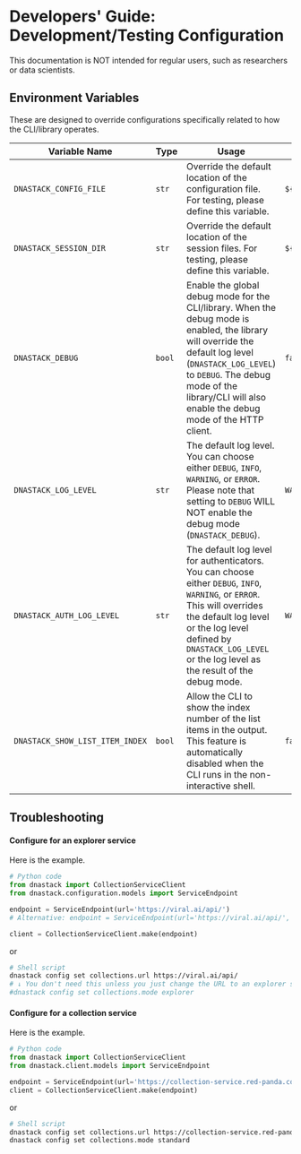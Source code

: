 # Developers' Guide: Development/Testing Configuration

This documentation is NOT intended for regular users, such as researchers or data scientists.

## Environment Variables

These are designed to override configurations specifically related to how the CLI/library operates.

| Variable Name                   | Type   | Usage                                                                                                                                                                                                                                                      | Default Value (if optional)     | 
|---------------------------------|--------|------------------------------------------------------------------------------------------------------------------------------------------------------------------------------------------------------------------------------------------------------------|---------------------------------|
| `DNASTACK_CONFIG_FILE`          | `str`  | Override the default location of the configuration file. For testing, please define this variable.                                                                                                                                                         | `${HOME}/.dnastack/config.yaml` |
| `DNASTACK_SESSION_DIR`          | `str`  | Override the default location of the session files. For testing, please define this variable.                                                                                                                                                              | `${HOME}/.dnastack/sessions/`   |
| `DNASTACK_DEBUG`                | `bool` | Enable the global debug mode for the CLI/library. When the debug mode is enabled, the library will override the default log level (`DNASTACK_LOG_LEVEL`) to `DEBUG`. The debug mode of the library/CLI will also enable the debug mode of the HTTP client. | `false`                         |
| `DNASTACK_LOG_LEVEL`            | `str`  | The default log level. You can choose either `DEBUG`, `INFO`, `WARNING`, or `ERROR`. Please note that setting to `DEBUG` WILL NOT enable the debug mode (`DNASTACK_DEBUG`).                                                                                | `WARNING`                         |
| `DNASTACK_AUTH_LOG_LEVEL`       | `str`  | The default log level for authenticators. You can choose either `DEBUG`, `INFO`, `WARNING`, or `ERROR`. This will overrides the default log level or the log level defined by `DNASTACK_LOG_LEVEL` or the log level as the result of the debug mode.       | `WARNING`                       |
| `DNASTACK_SHOW_LIST_ITEM_INDEX` | `bool` | Allow the CLI to show the index number of the list items in the output. This feature is automatically disabled when the CLI runs in the non-interactive shell.                                                                                             | `false`                         |

## Troubleshooting

#### Configure for an explorer service

Here is the example.

```python
# Python code
from dnastack import CollectionServiceClient
from dnastack.configuration.models import ServiceEndpoint

endpoint = ServiceEndpoint(url='https://viral.ai/api/')
# Alternative: endpoint = ServiceEndpoint(url='https://viral.ai/api/', mode='explorer')

client = CollectionServiceClient.make(endpoint)
```

or

```bash
# Shell script
dnastack config set collections.url https://viral.ai/api/
# ↓ You don't need this unless you just change the URL to an explorer service, like Viral.ai.
#dnastack config set collections.mode explorer
```

#### Configure for a collection service

Here is the example.

```python
# Python code
from dnastack import CollectionServiceClient
from dnastack.client.models import ServiceEndpoint

endpoint = ServiceEndpoint(url='https://collection-service.red-panda.com', mode='standard')
client = CollectionServiceClient.make(endpoint)
```

or

```bash
# Shell script
dnastack config set collections.url https://collection-service.red-panda.com
dnastack config set collections.mode standard
```
